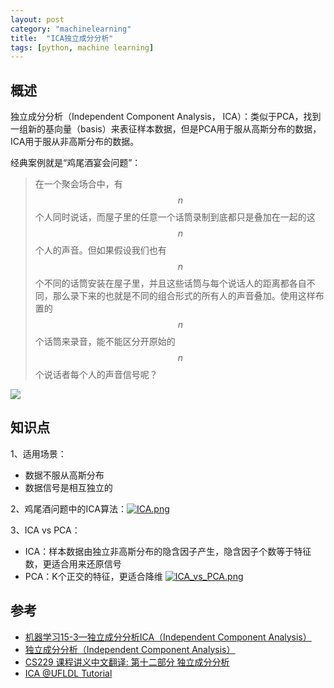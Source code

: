 ```yaml
---
layout: post
category: "machinelearning"
title:  "ICA独立成分分析"
tags: [python, machine learning]
---
```


<script type="text/javascript" async
  src="https://cdn.mathjax.org/mathjax/latest/MathJax.js?config=TeX-MML-AM_CHTML">
</script>

## 概述

独立成分分析（Independent Component Analysis， ICA）：类似于PCA，找到一组新的基向量（basis）来表征样本数据，但是PCA用于服从高斯分布的数据，ICA用于服从非高斯分布的数据。

经典案例就是“鸡尾酒宴会问题”：

> 在一个聚会场合中，有$$n$$个人同时说话，而屋子里的任意一个话筒录制到底都只是叠加在一起的这$$n$$个人的声音。但如果假设我们也有 $$n$$个不同的话筒安装在屋子里，并且这些话筒与每个说话人的距离都各自不同，那么录下来的也就是不同的组合形式的所有人的声音叠加。使用这样布置的$$n$$个话筒来录音，能不能区分开原始的$$n$$个说话者每个人的声音信号呢？

![](https://danieljyc.github.io/img/1402665355695.png)

## 知识点

1、适用场景：
  - 数据不服从高斯分布
  - 数据信号是相互独立的

2、鸡尾酒问题中的ICA算法：[![ICA.png](https://i.loli.net/2019/06/10/5cfe1475d694856583.png)](https://i.loli.net/2019/06/10/5cfe1475d694856583.png)

3、ICA vs PCA：
   - ICA：样本数据由独立非高斯分布的隐含因子产生，隐含因子个数等于特征数，更适合用来还原信号
   - PCA：K个正交的特征，更适合降维 [![ICA_vs_PCA.png](https://i.loli.net/2019/06/10/5cfe1958d4f5597241.png)](https://i.loli.net/2019/06/10/5cfe1958d4f5597241.png)


## 参考

* [机器学习15-3—独立成分分析ICA（Independent Component Analysis）](https://danieljyc.github.io/2014/06/13/%E6%9C%BA%E5%99%A8%E5%AD%A6%E4%B9%A015-3--%E7%8B%AC%E7%AB%8B%E6%88%90%E5%88%86%E5%88%86%E6%9E%90ica%EF%BC%88independent-component-analysis%EF%BC%89/)
* [独立成分分析（Independent Component Analysis）](https://www.cnblogs.com/jerrylead/archive/2011/04/19/2021071.html)
* [CS229 课程讲义中文翻译: 第十二部分 独立成分分析](https://kivy-cn.github.io/Stanford-CS-229-CN/#/Markdown/cs229-notes11)
* [ICA @UFLDL Tutorial](http://ufldl.stanford.edu/tutorial/unsupervised/ICA/)